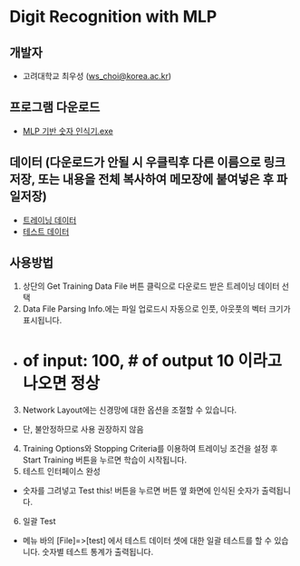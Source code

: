 # Digit Recognition with MLP

## 개발자
 - 고려대학교 최우성 (ws_choi@korea.ac.kr)
 
## 프로그램 다운로드
 - [MLP 기반 숫자 인식기.exe](https://github.com/ws-choi/DigitRecognitionwithMLP/raw/master/MLP%20%EA%B8%B0%EB%B0%98%20%EC%88%AB%EC%9E%90%20%EC%9D%B8%EC%8B%9D%EA%B8%B0.exe)
 
## 데이터 (다운로드가 안될 시 우클릭후 다른 이름으로 링크 저장, 또는 내용을 전체 복사하여 메모장에 붙여넣은 후 파일저장)
 - [트레이닝 데이터](https://github.com/ws-choi/DigitRecognitionwithMLP/raw/master/data/Training%20Data.txt)
 - [테스트 데이터](https://github.com/ws-choi/DigitRecognitionwithMLP/raw/master/data/testset.txt)
 
## 사용방법

1. 상단의 Get Training Data File 버튼 클릭으로 다운로드 받은 트레이닝 데이터 선택
2. Data File Parsing Info.에는 파일 업로드시 자동으로 인풋, 아웃풋의 벡터 크기가 표시됩니다.
 - # of input: 100, # of output 10 이라고 나오면 정상
3. Network Layout에는 신경망에 대한 옵션을 조절할 수 있습니다. 
 - 단, 불안정하므로 사용 권장하지 않음
4. Training Options와 Stopping Criteria를 이용하여 트레이닝 조건을 설정 후  Start Training 버튼을 누르면 학습이 시작됩니다.
5. 테스트 인터페이스 완성
 - 숫자를 그려넣고 Test this! 버튼을 누르면 버튼 옆 화면에 인식된 숫자가 출력됩니다. 
6. 일괄 Test
 - 메뉴 바의 [File]=>[test] 에서 테스트 데이터 셋에 대한 일괄 테스트를 할 수 있습니다. 숫자별 테스트 통계가 출력됩니다.
